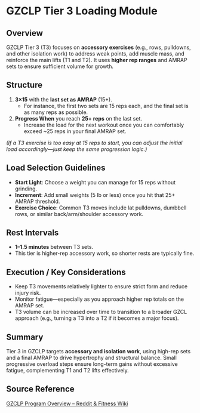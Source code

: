# GZCLP Tier 3 Loading Module

## Overview

GZCLP Tier 3 (T3) focuses on **accessory exercises** (e.g., rows, pulldowns, and other isolation work) to address weak points, add muscle mass, and reinforce the main lifts (T1 and T2). It uses **higher rep ranges** and AMRAP sets to ensure sufficient volume for growth.

## Structure

1. **3×15** with the **last set as AMRAP** (15+).
    - For instance, the first two sets are 15 reps each, and the final set is as many reps as possible.
2. **Progress When** you reach **25+ reps** on the last set.
    - Increase the load for the next workout once you can comfortably exceed ~25 reps in your final AMRAP set.

_(If a T3 exercise is too easy at 15 reps to start, you can adjust the initial load accordingly—just keep the same progression logic.)_

## Load Selection Guidelines

- **Start Light**: Choose a weight you can manage for 15 reps without grinding.
- **Increment**: Add small weights (5 lb or less) once you hit that 25+ AMRAP threshold.
- **Exercise Choice**: Common T3 moves include lat pulldowns, dumbbell rows, or similar back/arm/shoulder accessory work.

## Rest Intervals

- **1–1.5 minutes** between T3 sets.
- This tier is higher-rep accessory work, so shorter rests are typically fine.

## Execution / Key Considerations

- Keep T3 movements relatively lighter to ensure strict form and reduce injury risk.
- Monitor fatigue—especially as you approach higher rep totals on the AMRAP set.
- T3 volume can be increased over time to transition to a broader GZCL approach (e.g., turning a T3 into a T2 if it becomes a major focus).

## Summary

Tier 3 in GZCLP targets **accessory and isolation work**, using high-rep sets and a final AMRAP to drive hypertrophy and structural balance. Small progressive overload steps ensure long-term gains without excessive fatigue, complementing T1 and T2 lifts effectively.

## Source Reference

[GZCLP Program Overview – Reddit & Fitness Wiki](https://old.reddit.com/r/Fitness/comments/44hnbc/strength_training_using_the_gzcl_method_from/)